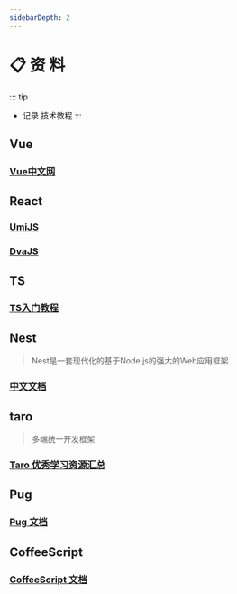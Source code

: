 ```yaml
---
sidebarDepth: 2
---
```

# 📋 资 料
::: tip
- 记录 技术教程
:::

## Vue
### [Vue中文网](https://cn.vuejs.org/)

## React
### [UmiJS](https://umijs.org/zh/)
### [DvaJS](https://dvajs.com/)

## TS
### [TS入门教程](https://ts.xcatliu.com/)

## Nest
> Nest是一套现代化的基于Node.js的强大的Web应用框架
### [中文文档](https://exlley.gitbooks.io/nest-js/content/)

## taro
> 多端统一开发框架 
### [Taro 优秀学习资源汇总](https://github.com/NervJS/awesome-taro)

## Pug
### [Pug 文档](https://pugjs.org/zh-cn/api/getting-started.html)

## CoffeeScript
### [CoffeeScript 文档](https://coffeescript.org/)
